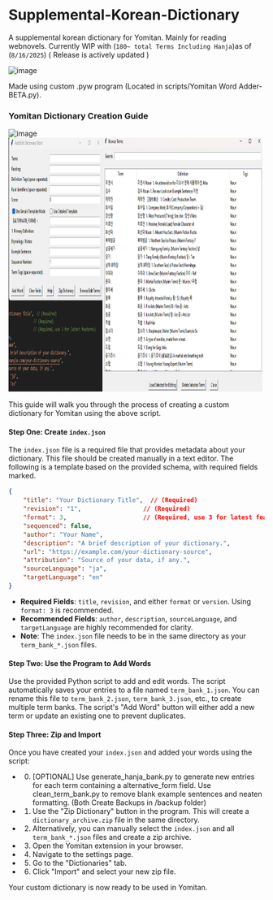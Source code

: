 # Supplemental-Korean-Dictionary
A supplemental korean dictionary for Yomitan. Mainly for reading webnovels. Currently WIP with (``180~ total Terms Including Hanja``)as of (``8/16/2025``)
( Release is actively updated )


<img width="742" height="628" alt="image" src="https://github.com/user-attachments/assets/1d15178b-b9d2-4193-b051-fffd305aac1f" />



Made using custom .pyw program (Located in scripts/Yomitan Word Adder-BETA.py).

### Yomitan Dictionary Creation Guide
<img width="500" height="500" alt="image" src="https://github.com/user-attachments/assets/0cadd9e8-b01a-413e-b001-7c52dd4804ea" />
<img width="500" height="500" alt="image" src=Images/BetaIMG.png />


This guide will walk you through the process of creating a custom dictionary for Yomitan using the above script.

#### Step One: Create `index.json`

The `index.json` file is a required file that provides metadata about your dictionary. This file should be created manually in a text editor. The following is a template based on the provided schema, with required fields marked.

```json
{
    "title": "Your Dictionary Title",  // (Required)
    "revision": "1",                 // (Required)
    "format": 3,                     // (Required, use 3 for latest features)
    "sequenced": false,
    "author": "Your Name",
    "description": "A brief description of your dictionary.",
    "url": "https://example.com/your-dictionary-source",
    "attribution": "Source of your data, if any.",
    "sourceLanguage": "ja",
    "targetLanguage": "en"
}
```

  * **Required Fields**: `title`, `revision`, and either `format` or `version`. Using `format: 3` is recommended.
  * **Recommended Fields**: `author`, `description`, `sourceLanguage`, and `targetLanguage` are highly recommended for clarity.
  * **Note**: The `index.json` file needs to be in the same directory as your `term_bank_*.json` files.

#### Step Two: Use the Program to Add Words

Use the provided Python script to add and edit words. The script automatically saves your entries to a file named `term_bank_1.json`. You can rename this file to `term_bank_2.json`, `term_bank_3.json`, etc., to create multiple term banks. The script's "Add Word" button will either add a new term or update an existing one to prevent duplicates.

#### Step Three: Zip and Import

Once you have created your `index.json` and added your words using the script:

* 0. [OPTIONAL] Use generate_hanja_bank.py to generate new entries for each term containing a alternative_form field. Use clean_term_bank.py to remove blank example sentences and neaten formatting. (Both Create Backups in /backup folder) 
* 1.  Use the "Zip Dictionary" button in the program. This will create a `dictionary_archive.zip` file in the same directory.
* 2.  Alternatively, you can manually select the `index.json` and all `term_bank_*.json` files and create a zip archive.
* 3.  Open the Yomitan extension in your browser.
* 4.  Navigate to the settings page.
* 5.  Go to the "Dictionaries" tab.
* 6.  Click "Import" and select your new zip file.

Your custom dictionary is now ready to be used in Yomitan.
